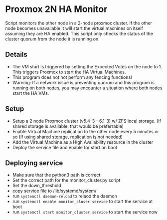 # Proxmox 2N HA Monitor

Script monitors the other node in a 2-node proxmox cluster.  If the other node becomes unavailable it will start the virtual machines on itself assuming they are HA enabled.
This script only checks the status of the cluster quorum from the node it is running on.  

## Details
 * The VM start is triggered by setting the Expected Votes on the node to 1.  This triggers Proxmox to start the HA Virtual Machines.
 * This program does not not perform any fencing functions!
 * Warning: If a network issue is preventing quorum and this program is running on both nodes, you may encounter a situation where both nodes start the HA VMs.     

## Setup

 * Setup a 2 node Proxmox cluster (v5.4-3 - 6.1-3) w/ ZFS local storage.  (If shared storage is available, that would be preferrable)
 * Enable Virtual Machine replication to the other node every 5 minutes or so (If using shared storage, replication is not needed)
 * Add the Virtual Machine as a High Availability resource in the cluster
 * Deploy the service file and enable for start on boot

## Deploying service

*  Make sure that the python3 path is correct
*  Set the correct path for the monitor_cluster.py script
*  Set the down_threshold
*  copy service file to /lib/systemd/system/
*  run `systemctl daemon-reload` to relaod the daemon
*  run `systemctl enable monitor_cluser.service` to start the service at boot
*  run `systemctl start monitor_cluster.service` to start the service now